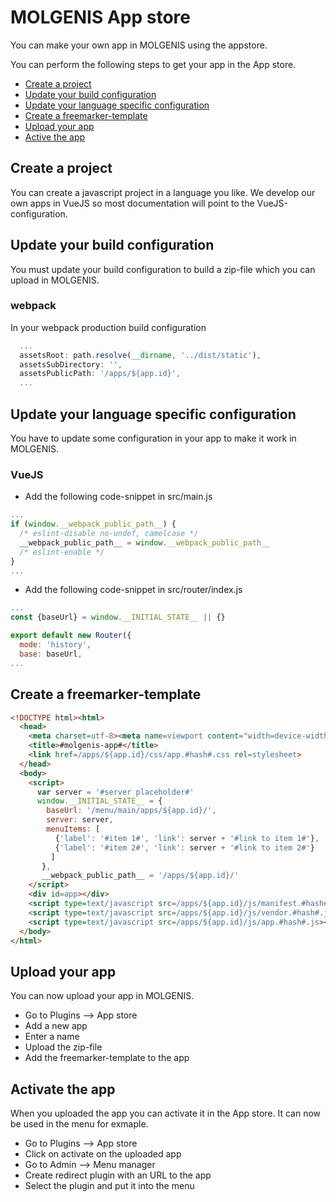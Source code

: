 # MOLGENIS App store

You can make your own app in MOLGENIS using the appstore.

You can perform the following steps to get your app in the App store.

- [Create a project](#create-a-project)
- [Update your build configuration](#update-build-configuration)
- [Update your language specific configuration](#update-your-language-specific-configuration)
- [Create a freemarker-template](#create-a-freemarker-template)
- [Upload your app](#upload-your-app)
- [Active the app](#active-the-app)

## Create a project
You can create a javascript project in a language you like. 
We develop our own apps in VueJS so most documentation will point to the VueJS-configuration.

## Update your build configuration
You must update your build configuration to build a zip-file which you can upload in MOLGENIS. 

### webpack
In your webpack production build configuration

```js
  ...
  assetsRoot: path.resolve(__dirname, '../dist/static'),
  assetsSubDirectory: '',
  assetsPublicPath: '/apps/${app.id}',
  ...
```

## Update your language specific configuration
You have to update some configuration in your app to make it work in MOLGENIS. 

### VueJS

- Add the following code-snippet in src/main.js

```js
...
if (window.__webpack_public_path__) {
  /* eslint-disable no-undef, camelcase */
  __webpack_public_path__ = window.__webpack_public_path__
  /* eslint-enable */
}
...
```

- Add the following code-snippet in src/router/index.js

```js
...
const {baseUrl} = window.__INITIAL_STATE__ || {}

export default new Router({
  mode: 'history',
  base: baseUrl,
...
```     

## Create a freemarker-template
```html
<!DOCTYPE html><html>
  <head>
    <meta charset=utf-8><meta name=viewport content="width=device-width,initial-scale=1">
    <title>#molgenis-app#</title>
    <link href=/apps/${app.id}/css/app.#hash#.css rel=stylesheet>
  </head>
  <body>
    <script>
      var server = '#server placeholder#'
      window.__INITIAL_STATE__ = {
        baseUrl: '/menu/main/apps/${app.id}/',
        server: server,
        menuItems: [
          {'label': '#item 1#', 'link': server + '#link to item 1#'},
          {'label': '#item 2#', 'link': server + '#link to item 2#'}
         ]
       },
       __webpack_public_path__ = '/apps/${app.id}/'
    </script>
    <div id=app></div>
    <script type=text/javascript src=/apps/${app.id}/js/manifest.#hash#.js></script>
    <script type=text/javascript src=/apps/${app.id}/js/vendor.#hash#.js></script>
    <script type=text/javascript src=/apps/${app.id}/js/app.#hash#.js></script>
  </body>
</html> 
```
## Upload your app
You can now upload your app in MOLGENIS.

- Go to Plugins --> App store
- Add a new app
- Enter a name
- Upload the zip-file
- Add the freemarker-template to the app

## Activate the app
When you uploaded the app you can activate it in the App store. It can now be used in the menu for exmaple.

- Go to Plugins --> App store
- Click on activate on the uploaded app
- Go to Admin --> Menu manager
- Create redirect plugin with an URL to the app
- Select the plugin and put it into the menu

